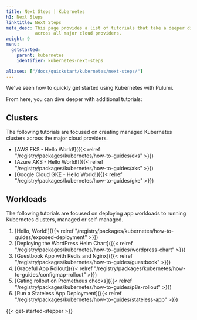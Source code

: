 ```yaml
---
title: Next Steps | Kubernetes
h1: Next Steps
linktitle: Next Steps
meta_desc: This page provides a list of tutorials that take a deeper dive into Kubernetes
           across all major cloud providers.
weight: 9
menu:
  getstarted:
    parent: kubernetes
    identifier: kubernetes-next-steps

aliases: ["/docs/quickstart/kubernetes/next-steps/"]
---
```


We've seen how to quickly get started using Kubernetes with Pulumi.

From here, you can dive deeper with additional tutorials:

## Clusters

The following tutorials are focused on creating managed Kubernetes clusters
across the major cloud providers.

- [AWS EKS - Hello World!]({{< relref "/registry/packages/kubernetes/how-to-guides/eks" >}})
- [Azure AKS - Hello World!]({{< relref "/registry/packages/kubernetes/how-to-guides/aks" >}})
- [Google Cloud GKE - Hello World!]({{< relref "/registry/packages/kubernetes/how-to-guides/gke" >}})

## Workloads

The following tutorials are focused on deploying app workloads to running Kubernetes clusters, managed or self-managed.

1. [Hello, World!]({{< relref "/registry/packages/kubernetes/how-to-guides/exposed-deployment" >}})
2. [Deploying the WordPress Helm Chart]({{< relref "/registry/packages/kubernetes/how-to-guides/wordpress-chart" >}})
3. [Guestbook App with Redis and Nginx]({{< relref "/registry/packages/kubernetes/how-to-guides/guestbook" >}})
4. [Graceful App Rollout]({{< relref "/registry/packages/kubernetes/how-to-guides/configmap-rollout" >}})
5. [Gating rollout on Prometheus checks]({{< relref "/registry/packages/kubernetes/how-to-guides/p8s-rollout" >}})
6. [Run a Stateless App Deployment]({{< relref "/registry/packages/kubernetes/how-to-guides/stateless-app" >}})

{{< get-started-stepper >}}
